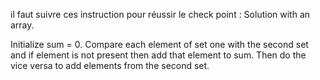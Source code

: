 il faut suivre ces instruction pour réussir le check point : Solution  with an array.

Initialize sum = 0. 
Compare each element of set one with the second set and if element is not present then add that element to sum. 
Then do the vice versa to add elements from the second set.
